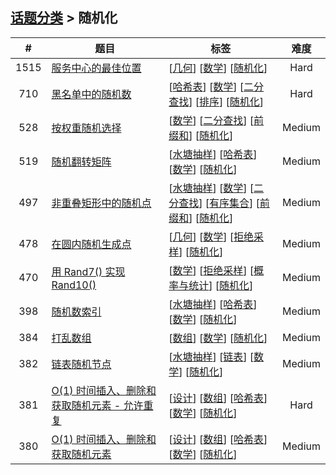 <!--|This file generated by command(leetcode tag); DO NOT EDIT.            |-->
<!--+----------------------------------------------------------------------+-->
<!--|@author    openset <openset.wang@gmail.com>                           |-->
<!--|@link      https://github.com/openset                                 |-->
<!--|@home      https://github.com/openset/leetcode                        |-->
<!--+----------------------------------------------------------------------+-->

## [话题分类](../README.md) > 随机化

| # | 题目 | 标签 | 难度 |
| :-: | - | - | :-: |
| 1515 | [服务中心的最佳位置](../../problems/best-position-for-a-service-centre) | [[几何](../geometry/README.md)] [[数学](../math/README.md)] [[随机化](../randomized/README.md)]  | Hard |
| 710 | [黑名单中的随机数](../../problems/random-pick-with-blacklist) | [[哈希表](../hash-table/README.md)] [[数学](../math/README.md)] [[二分查找](../binary-search/README.md)] [[排序](../sorting/README.md)] [[随机化](../randomized/README.md)]  | Hard |
| 528 | [按权重随机选择](../../problems/random-pick-with-weight) | [[数学](../math/README.md)] [[二分查找](../binary-search/README.md)] [[前缀和](../prefix-sum/README.md)] [[随机化](../randomized/README.md)]  | Medium |
| 519 | [随机翻转矩阵](../../problems/random-flip-matrix) | [[水塘抽样](../reservoir-sampling/README.md)] [[哈希表](../hash-table/README.md)] [[数学](../math/README.md)] [[随机化](../randomized/README.md)]  | Medium |
| 497 | [非重叠矩形中的随机点](../../problems/random-point-in-non-overlapping-rectangles) | [[水塘抽样](../reservoir-sampling/README.md)] [[数学](../math/README.md)] [[二分查找](../binary-search/README.md)] [[有序集合](../ordered-set/README.md)] [[前缀和](../prefix-sum/README.md)] [[随机化](../randomized/README.md)]  | Medium |
| 478 | [在圆内随机生成点](../../problems/generate-random-point-in-a-circle) | [[几何](../geometry/README.md)] [[数学](../math/README.md)] [[拒绝采样](../rejection-sampling/README.md)] [[随机化](../randomized/README.md)]  | Medium |
| 470 | [用 Rand7() 实现 Rand10()](../../problems/implement-rand10-using-rand7) | [[数学](../math/README.md)] [[拒绝采样](../rejection-sampling/README.md)] [[概率与统计](../probability-and-statistics/README.md)] [[随机化](../randomized/README.md)]  | Medium |
| 398 | [随机数索引](../../problems/random-pick-index) | [[水塘抽样](../reservoir-sampling/README.md)] [[哈希表](../hash-table/README.md)] [[数学](../math/README.md)] [[随机化](../randomized/README.md)]  | Medium |
| 384 | [打乱数组](../../problems/shuffle-an-array) | [[数组](../array/README.md)] [[数学](../math/README.md)] [[随机化](../randomized/README.md)]  | Medium |
| 382 | [链表随机节点](../../problems/linked-list-random-node) | [[水塘抽样](../reservoir-sampling/README.md)] [[链表](../linked-list/README.md)] [[数学](../math/README.md)] [[随机化](../randomized/README.md)]  | Medium |
| 381 | [O(1) 时间插入、删除和获取随机元素 - 允许重复](../../problems/insert-delete-getrandom-o1-duplicates-allowed) | [[设计](../design/README.md)] [[数组](../array/README.md)] [[哈希表](../hash-table/README.md)] [[数学](../math/README.md)] [[随机化](../randomized/README.md)]  | Hard |
| 380 | [O(1) 时间插入、删除和获取随机元素](../../problems/insert-delete-getrandom-o1) | [[设计](../design/README.md)] [[数组](../array/README.md)] [[哈希表](../hash-table/README.md)] [[数学](../math/README.md)] [[随机化](../randomized/README.md)]  | Medium |
